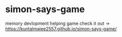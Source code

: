 # simon-says-game
memory devlopment  helping game
check it out -> https://kuntalmajee2557.github.io/simon-says-game/
